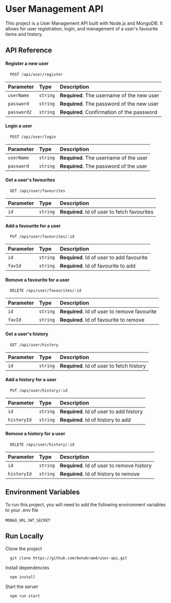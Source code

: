 # User Management API

This project is a User Management API built with Node.js and MongoDB. It allows for user registration, login, and management of a user's favourite items and history.

## API Reference

#### Register a new user

```
  POST /api/user/register
```

| Parameter | Type     | Description                |
| :-------- | :------- | :------------------------- |
| `userName` | `string` | **Required**. The username of the new user |
| `password` | `string` | **Required**. The password of the new user |
| `password2` | `string` | **Required**. Confirmation of the password |

#### Login a user

```
  POST /api/user/login
```

| Parameter | Type     | Description                       |
| :-------- | :------- | :-------------------------------- |
| `userName` | `string` | **Required**. The username of the user |
| `password` | `string` | **Required**. The password of the user |

#### Get a user's favourites

```
  GET /api/user/favourites
```

| Parameter | Type     | Description                       |
| :-------- | :------- | :-------------------------------- |
| `id`      | `string` | **Required**. Id of user to fetch favourites |

#### Add a favourite for a user

```
  PUT /api/user/favourites/:id
```

| Parameter | Type     | Description                       |
| :-------- | :------- | :-------------------------------- |
| `id`      | `string` | **Required**. Id of user to add favourite |
| `favId`   | `string` | **Required**. Id of favourite to add |

#### Remove a favourite for a user

```
  DELETE /api/user/favourites/:id
```

| Parameter | Type     | Description                       |
| :-------- | :------- | :-------------------------------- |
| `id`      | `string` | **Required**. Id of user to remove favourite |
| `favId`   | `string` | **Required**. Id of favourite to remove |

#### Get a user's history

```
  GET /api/user/history
```

| Parameter | Type     | Description                       |
| :-------- | :------- | :-------------------------------- |
| `id`      | `string` | **Required**. Id of user to fetch history |

#### Add a history for a user

```
  PUT /api/user/history/:id
```

| Parameter | Type     | Description                       |
| :-------- | :------- | :-------------------------------- |
| `id`      | `string` | **Required**. Id of user to add history |
| `historyId`   | `string` | **Required**. Id of history to add |

#### Remove a history for a user

```
  DELETE /api/user/history/:id
```

| Parameter | Type     | Description                       |
| :-------- | :------- | :-------------------------------- |
| `id`      | `string` | **Required**. Id of user to remove history |
| `historyId`   | `string` | **Required**. Id of history to remove |

## Environment Variables

To run this project, you will need to add the following environment variables to your .env file

`MONGO_URL`
`JWT_SECRET`

## Run Locally

Clone the project

```
  git clone https://github.com/benakram4/user-api.git
```

Install dependencies

```
  npm install
```

Start the server

```
  npm run start
```
